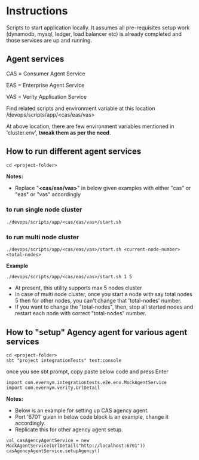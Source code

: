 # Instructions

Scripts to start application locally.
It assumes all pre-requisites setup work (dynamodb, mysql, ledger, load balancer etc) is already 
completed and those services are up and running.

## Agent services

 CAS = Consumer Agent Service
 
 EAS = Enterprise Agent Service
 
 VAS = Verity Application Service

 Find related scripts and environment variable at this location
 <project-folder>/devops/scripts/app/<cas/eas/vas>

 At above location, there are few environment variables mentioned in 'cluster.env',
 **tweak them as per the need**.

## How to run different agent services

```
cd <project-folder>
```
**Notes:**
* Replace "**<cas/eas/vas>**" in below given examples with either "cas" or "eas" or "vas" accordingly

### to run single node cluster
```
./devops/scripts/app/<cas/eas/vas>/start.sh
``` 
### to run multi node cluster
```
./devops/scripts/app/<cas/eas/vas>/start.sh <current-node-number> <total-nodes>
```
**Example**
```
./devops/scripts/app/<cas/eas/vas>/start.sh 1 5
```
* At present, this utility supports max 5 nodes cluster
* In case of multi node cluster, once you start a node with say total nodes 5
  then for other nodes, you can't change that 'total-nodes' number.
* If you want to change the "total-nodes", then, stop all started nodes and 
  restart each node with correct "total-nodes" number.
      
## How to "setup" Agency agent for various agent services
```
cd <project-folder>
sbt "project integrationTests" test:console
```

once you see sbt prompt, copy paste below code and press Enter
```
import com.evernym.integrationtests.e2e.env.MockAgentService
import com.evernym.verity.UrlDetail
```
**Notes:** 
* Below is an example for setting up CAS agency agent.   
* Port '6701' given in below code block is an example, change it accordingly.
* Replicate this for other agency agent setup.
```
val casAgencyAgentService = new MockAgentService(UrlDetail("http://localhost:6701")) 
casAgencyAgentService.setupAgency()
```